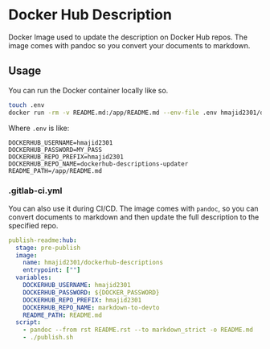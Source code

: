 # Docker Hub Description

Docker Image used to update the description on Docker Hub repos.
The image comes with pandoc so you convert your documents to markdown.

## Usage

You can run the Docker container locally like so.

```bash
touch .env
docker run -rm -v README.md:/app/README.md --env-file .env hmajid2301/dockerhub-descriptions-updater
```

Where `.env` is like:

```.env
DOCKERHUB_USERNAME=hmajid2301
DOCKERHUB_PASSWORD=MY_PASS
DOCKERHUB_REPO_PREFIX=hmajid2301
DOCKERHUB_REPO_NAME=dockerhub-descriptions-updater
README_PATH=/app/README.md
```

### .gitlab-ci.yml

You can also use it during CI/CD. The image comes with `pandoc`, so you can convert
documents to markdown and then update the full description to the specified repo.

```yaml
publish-readme:hub:
  stage: pre-publish
  image:
    name: hmajid2301/dockerhub-descriptions
    entrypoint: [""]
  variables:
    DOCKERHUB_USERNAME: hmajid2301
    DOCKERHUB_PASSWORD: ${DOCKER_PASSWORD}
    DOCKERHUB_REPO_PREFIX: hmajid2301
    DOCKERHUB_REPO_NAME: markdown-to-devto
    README_PATH: README.md
  script:
    - pandoc --from rst README.rst --to markdown_strict -o README.md
    - ./publish.sh
```

